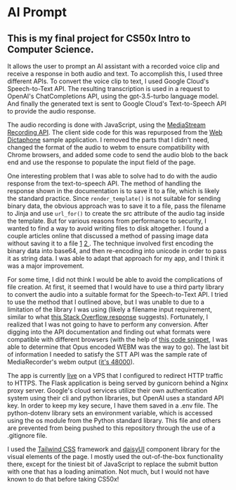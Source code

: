 # AI Prompt

## This is my final project for CS50x Intro to Computer Science.

It allows the user to prompt an AI assistant with a recorded voice clip and receive a response in both audio and text. To accomplish this, I used three different APIs. To convert the voice clip to text, I used Google Cloud's Speech-to-Text API. The resulting transcription is used in a request to OpenAI's ChatCompletions API, using the gpt-3.5-turbo language model. And finally the generated text is sent to Google Cloud's Text-to-Speech API to provide the audio response.

The audio recording is done with JavaScript, using the [MediaStream Recording API](https://developer.mozilla.org/en-US/docs/Web/API/MediaStream_Recording_API/Using_the_MediaStream_Recording_API). The client side code for this was repurposed from the [Web Dictaphone](https://github.com/mdn/dom-examples/tree/main/media/web-dictaphone) sample application. I removed the parts that I didn't need, changed the format of the audio to webm to ensure compatibility with Chrome browsers, and added some code to send the audio blob to the back end and use the response to populate the input field of the page.

One interesting problem that I was able to solve had to do with the audio response from the text-to-speech API. The method of handling the response shown in the documentation is to save it to a file, which is likely the standard practice. Since `render_template()` is not suitable for sending binary data, the obvious approach was to save it to a file, pass the filename to Jinja and use `url_for()` to create the src attribute of the audio tag inside the template. But for various reasons from performance to security, I wanted to find a way to avoid writing files to disk altogether. I found a couple articles online that discussed a method of passing image data without saving it to a file [1](https://blog.furas.pl/python-flask-how-to-use-bytesio-in-flask-to-display-matplotlib-image-without-saving-in-file-gb.html) [2
](https://buraksenol.medium.com/pass-images-to-html-without-saving-them-as-files-using-python-flask-b055f29908a). The technique involved first encoding the binary data into base64, and then re-encoding into unicode in order to pass it as string data. I was able to adapt that approach for my app, and I think it was a major improvement.

For some time, I did not think I would be able to avoid the complications of file creation. At first, it seemed that I would have to use a third party library to convert the audio into a suitable format for the Speech-to-Text API. I tried to use the method that I outlined above, but I was unable to due to a limitation of the library I was using (likely a filename input requirement, similar to what [this Stack Overflow response](https://stackoverflow.com/questions/57940548/file-stream-valueerror-embedded-null-byte) suggests). Fortunately, I realized that I was not going to have to perform any conversion. After digging into the API documentation and finding out what formats were compatible with different browsers (with the help of [this code snippet](https://stackoverflow.com/a/68236494), I was able to determine that Opus encoded WEBM was the way to go). The last bit of information I needed to satisfy the STT API was the sample rate of MediaRecorder's webm output ([it's 48000](https://darkcoding.net/software/reading-mediarecorders-webm-opus-output/)).

The app is currently [live](https://bacchist.dev/cs50x) on a VPS that I configured to redirect HTTP traffic to HTTPS. The Flask application is being served by gunicorn behind a Nginx proxy server. Google's cloud services utilize their own authentication system using their cli and python libraries, but OpenAI uses a standard API key. In order to keep my key secure, I have them saved in a .env file. The python-dotenv library sets an environment variable, which is accessed using the os module from the Python standard library. This file and others are prevented from being pushed to this repository through the use of a .gitignore file.

I used the [Tailwind CSS](https://tailwindcss.com/) framework and [daisyUI](https://daisyui.com/) component library for the visual elements of the page. I mostly used the out-of-the-box functionality there, except for the tiniest bit of JavaScript to replace the submit button with one that has a loading animation. Not much, but I would not have known to do that before taking CS50x!
